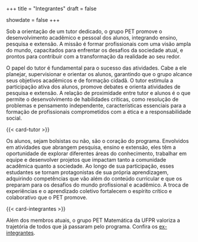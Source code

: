 +++
title = "Integrantes"
draft = false

showdate = false
+++

Sob a orientação de um tutor dedicado, o grupo PET promove o desenvolvimento acadêmico e pessoal dos alunos, integrando ensino, pesquisa e extensão. A missão é formar profissionais com uma visão ampla do mundo, capacitados para enfrentar os desafios da sociedade atual, e prontos para contribuir com a transformação da realidade ao seu redor.

O papel do tutor é fundamental para o sucesso das atividades. Cabe a ele planejar, supervisionar e orientar os alunos, garantindo que o grupo alcance seus objetivos acadêmicos e de formação cidadã. O tutor estimula a participação ativa dos alunos, promove debates e orienta atividades de pesquisa e extensão. A relação de proximidade entre tutor e alunos é o que permite o desenvolvimento de habilidades críticas, como resolução de problemas e pensamento independente, características essenciais para a formação de profissionais comprometidos com a ética e a responsabilidade social.

{{< card-tutor >}}

Os alunos, sejam bolsistas ou não, são o coração do programa. Envolvidos em atividades que abrangem pesquisa, ensino e extensão, eles têm a oportunidade de explorar diferentes áreas do conhecimento, trabalhar em equipe e desenvolver projetos que impactam tanto a comunidade acadêmica quanto a sociedade. Ao longo de sua participação, esses estudantes se tornam protagonistas de sua própria aprendizagem, adquirindo competências que vão além do conteúdo curricular e que os preparam para os desafios do mundo profissional e acadêmico. A troca de experiências e o aprendizado coletivo fortalecem o espírito crítico e colaborativo que o PET promove.

{{< card-integrantes >}}

Além dos membros atuais, o grupo PET Matemática da UFPR valoriza a trajetória de todos que já passaram pelo programa. Confira os [ex-integrantes](/equipe/ex-integrantes).

